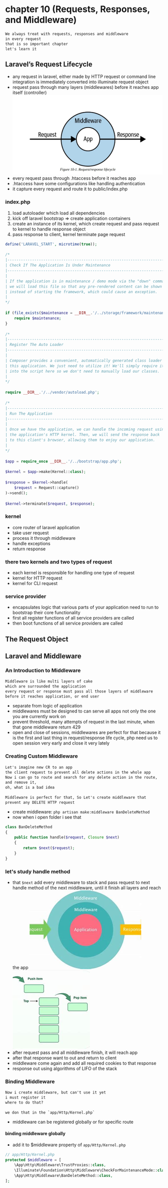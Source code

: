 # chapter 10 (Requests, Responses, and Middleware)
```text
We always treat with requests, responses and middleware
in every request 
that is so important chapter 
let's learn it
```
## Laravel’s Request Lifecycle
- any request in laravel, either made by HTTP request or command line integration 
is immediately converted into illuminate request object
- request pass through many layers (middlewares) before it reaches app itself (controller)
![request lifecycle](./images/requestLifeCycle.jpg)
- every request pass through .htaccess before it reaches app
- .htaccess have some configurations like handling authentication
- it capture every request and route it to public/index.php
### index.php 
1. load autoloader which load all dependencies
2. kick off laravel bootstrap => create application containers
3. create an instance of its kernel, which create request and pass request to kernel to handle response object
4. pass response to client, kernel terminate page request
```php
define('LARAVEL_START', microtime(true));

/*
|--------------------------------------------------------------------------
| Check If The Application Is Under Maintenance
|--------------------------------------------------------------------------
|
| If the application is in maintenance / demo mode via the "down" command
| we will load this file so that any pre-rendered content can be shown
| instead of starting the framework, which could cause an exception.
|
*/

if (file_exists($maintenance = __DIR__.'/../storage/framework/maintenance.php')) {
    require $maintenance;
}

/*
|--------------------------------------------------------------------------
| Register The Auto Loader
|--------------------------------------------------------------------------
|
| Composer provides a convenient, automatically generated class loader for
| this application. We just need to utilize it! We'll simply require it
| into the script here so we don't need to manually load our classes.
|
*/

require __DIR__.'/../vendor/autoload.php';

/*
|--------------------------------------------------------------------------
| Run The Application
|--------------------------------------------------------------------------
|
| Once we have the application, we can handle the incoming request using
| the application's HTTP kernel. Then, we will send the response back
| to this client's browser, allowing them to enjoy our application.
|
*/

$app = require_once __DIR__.'/../bootstrap/app.php';

$kernel = $app->make(Kernel::class);

$response = $kernel->handle(
    $request = Request::capture()
)->send();

$kernel->terminate($request, $response);
```
### kernel
- core router of laravel application
- take user request
- process it through middleware
- handle exceptions
- return response

### there two kernels and two types of request
- each kernel is responsible for handling one type of request
- kernel for HTTP request
- kernel for CLI request

### service provider
- encapsulates logic that various parts of your application need to run to bootstrap their core functionality
- first all register functions of all service providers are called
- then boot functions of all service providers are called

## The Request Object

## Laravel and Middleware
### An Introduction to Middleware
```text
Middleware is like multi layers of cake
which are surrounded the application 
every request or response must pass all those layers of middleware before it reaches application, or end user
```
- separate from logic of application
- middlewares must be designed to can serve all apps not only the one you are currently work on
- prevent threshold, many attempts of request in the last minute, when that gone middleware return 429
- open and close of sessions, middlewares are perfect for that because it is the first and last thing in request/response life cycle,
php need us to open session very early and close it very lately

### Creating Custom Middleware
```text
Let's imagine new CR to an app
the client request to prevent all delete actions in the whole app
Now i can go to route and search for any delete action in the route, and remove it,
oh, what is a bad idea

Middleware is perfect for that, So Let's create middleware that prevent any DELETE HTTP request 
```
- create middleware: `php artisan make:middleware BanDeleteMethod`
- now when i open folder i see that 
```php
class BanDeleteMethod
{
    public function handle($request, Closure $next)
    {
        return $next($request);
    }
}
```
### let's study handle method
- that `$next` add every middleware to stack and pass request to next handle method of the next middleware, until it finish all layers and reach the app
![](./images/middlewares.jfif)
![](./images/stack.jfif)
- after request pass and all middleware finish, it will reach app
- after that response want to out and return to client
- middleware come again and add all required cookies to that response
- response out using algorithms of LIFO of the stack

### Binding Middleware
```text
Now i create middleware, but can't use it yet
i must register it
where to do that?

we don that in the `app/Http/Kernel.php`
```
- middleware can be registered globally or for specific route
#### binding middleware globally
- add it to $middleware property of `app/Http/Kernel.php`
```php
// app/Http/Kernel.php
protected $middleware = [
    \App\Http\Middleware\TrustProxies::class,
    \Illuminate\Foundation\Http\Middleware\CheckForMaintenanceMode::class,
    \App\Http\Middleware\BanDeleteMethod::class,
];
```
